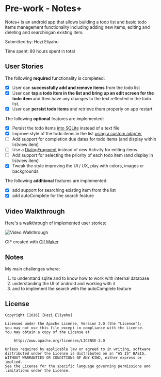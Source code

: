 # Pre-work - Notes+

Notes+ is an android app that allows building a todo list and basic todo items management functionality including adding new items, 
editing and deleting and searchingan existing item.

Submitted by: Hezi Eliyahu

Time spent: 80 hours spent in total

## User Stories

The following **required** functionality is completed:

* [X] User can **successfully add and remove items** from the todo list
* [X] User can **tap a todo item in the list and bring up an edit screen for the todo item** and then have any changes to the text reflected in the todo list.
* [X] User can **persist todo items** and retrieve them properly on app restart

The following **optional** features are implemented:

* [X] Persist the todo items [into SQLite](http://guides.codepath.com/android/Persisting-Data-to-the-Device#sqlite) instead of a text file
* [X] Improve style of the todo items in the list [using a custom adapter](http://guides.codepath.com/android/Using-an-ArrayAdapter-with-ListView)
* [ ] Add support for completion due dates for todo items (and display within listview item)
* [ ] Use a [DialogFragment](http://guides.codepath.com/android/Using-DialogFragment) instead of new Activity for editing items
* [ ] Add support for selecting the priority of each todo item (and display in listview item)
* [X] Tweak the style improving the UI / UX, play with colors, images or backgrounds

The following **additional** features are implemented:

* [X] add support for searching existing item from the list 
* [X] add autoComplete for the search feature

## Video Walkthrough 

Here's a walkthrough of implemented user stories:

<img src='http://i.imgur.com/5vFRnza.gif' title='Video Walkthrough' width='' alt='Video Walkthrough' />

GIF created with [Gif Maker](http://www.cockos.com/licecap/).

## Notes
My main challenges where:

1. to understand sqlite and to know how to work with internal database
2. understanding the UI of android and working with it
3. and to implement the search with the autoComplete feature

## License

    Copyright [2016] [Hezi Eliyahu]

    Licensed under the Apache License, Version 2.0 (the "License");
    you may not use this file except in compliance with the License.
    You may obtain a copy of the License at

        http://www.apache.org/licenses/LICENSE-2.0

    Unless required by applicable law or agreed to in writing, software
    distributed under the License is distributed on an "AS IS" BASIS,
    WITHOUT WARRANTIES OR CONDITIONS OF ANY KIND, either express or implied.
    See the License for the specific language governing permissions and
    limitations under the License.
